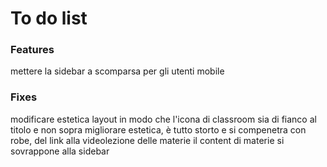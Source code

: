 <h1>To do list</h1>

<h3>Features</h3>

mettere la sidebar a scomparsa per gli utenti mobile

<h3>Fixes</h3>

modificare estetica layout in modo che l'icona di classroom sia di fianco al titolo e non sopra
migliorare estetica, è tutto storto e si compenetra con robe, del link alla videolezione delle materie
il content di materie si sovrappone alla sidebar